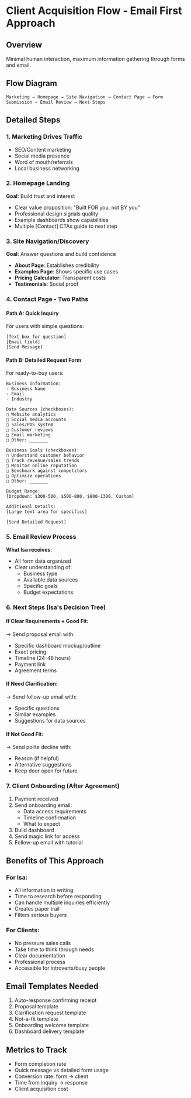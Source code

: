 # Client Acquisition Flow - Email First Approach

## Overview
Minimal human interaction, maximum information gathering through forms and email.

## Flow Diagram
```
Marketing → Homepage → Site Navigation → Contact Page → Form Submission → Email Review → Next Steps
```

## Detailed Steps

### 1. Marketing Drives Traffic
- SEO/Content marketing
- Social media presence
- Word of mouth/referrals
- Local business networking

### 2. Homepage Landing
**Goal**: Build trust and interest
- Clear value proposition: "Built FOR you, not BY you"
- Professional design signals quality
- Example dashboards show capabilities
- Multiple [Contact] CTAs guide to next step

### 3. Site Navigation/Discovery
**Goal**: Answer questions and build confidence
- **About Page**: Establishes credibility
- **Examples Page**: Shows specific use cases
- **Pricing Calculator**: Transparent costs
- **Testimonials**: Social proof

### 4. Contact Page - Two Paths

#### Path A: Quick Inquiry
For users with simple questions:
```
[Text box for question]
[Email field]
[Send Message]
```

#### Path B: Detailed Request Form
For ready-to-buy users:
```
Business Information:
- Business Name
- Email
- Industry

Data Sources (checkboxes):
□ Website analytics
□ Social media accounts
□ Sales/POS system
□ Customer reviews
□ Email marketing
□ Other: _______

Business Goals (checkboxes):
□ Understand customer behavior
□ Track revenue/sales trends
□ Monitor online reputation
□ Benchmark against competitors
□ Optimize operations
□ Other: _______

Budget Range:
[Dropdown: $300-500, $500-800, $800-1300, Custom]

Additional Details:
[Large text area for specifics]

[Send Detailed Request]
```

### 5. Email Review Process
**What Isa receives**:
- All form data organized
- Clear understanding of:
  - Business type
  - Available data sources
  - Specific goals
  - Budget expectations

### 6. Next Steps (Isa's Decision Tree)

#### If Clear Requirements + Good Fit:
→ Send proposal email with:
- Specific dashboard mockup/outline
- Exact pricing
- Timeline (24-48 hours)
- Payment link
- Agreement terms

#### If Need Clarification:
→ Send follow-up email with:
- Specific questions
- Similar examples
- Suggestions for data sources

#### If Not Good Fit:
→ Send polite decline with:
- Reason (if helpful)
- Alternative suggestions
- Keep door open for future

### 7. Client Onboarding (After Agreement)
1. Payment received
2. Send onboarding email:
   - Data access requirements
   - Timeline confirmation
   - What to expect
3. Build dashboard
4. Send magic link for access
5. Follow-up email with tutorial

## Benefits of This Approach

### For Isa:
- All information in writing
- Time to research before responding
- Can handle multiple inquiries efficiently
- Creates paper trail
- Filters serious buyers

### For Clients:
- No pressure sales calls
- Take time to think through needs
- Clear documentation
- Professional process
- Accessible for introverts/busy people

## Email Templates Needed
1. Auto-response confirming receipt
2. Proposal template
3. Clarification request template
4. Not-a-fit template
5. Onboarding welcome template
6. Dashboard delivery template

## Metrics to Track
- Form completion rate
- Quick message vs detailed form usage
- Conversion rate: form → client
- Time from inquiry → response
- Client acquisition cost